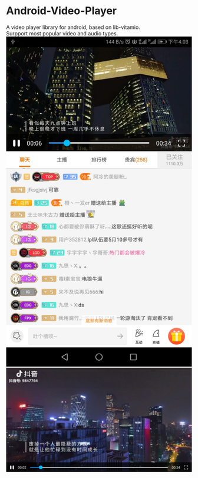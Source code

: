 # Android-Video-Player
A video player library for android, based on lib-vitamio.  
Surpport most popular video and audio types.  
![image](https://github.com/HelloEasing/Android-Video-Player/blob/master/readme/1.jpg)  
![image](https://github.com/HelloEasing/Android-Video-Player/blob/master/readme/2.jpg)  
